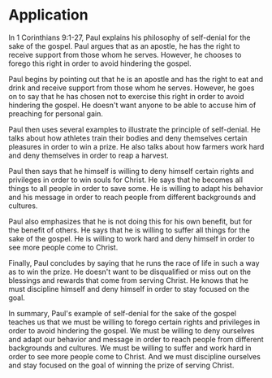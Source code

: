 # Application

In 1 Corinthians 9:1-27, Paul explains his philosophy of self-denial for the sake of the gospel. Paul argues that as an apostle, he has the right to receive support from those whom he serves. However, he chooses to forego this right in order to avoid hindering the gospel.

Paul begins by pointing out that he is an apostle and has the right to eat and drink and receive support from those whom he serves. However, he goes on to say that he has chosen not to exercise this right in order to avoid hindering the gospel. He doesn't want anyone to be able to accuse him of preaching for personal gain.

Paul then uses several examples to illustrate the principle of self-denial. He talks about how athletes train their bodies and deny themselves certain pleasures in order to win a prize. He also talks about how farmers work hard and deny themselves in order to reap a harvest.

Paul then says that he himself is willing to deny himself certain rights and privileges in order to win souls for Christ. He says that he becomes all things to all people in order to save some. He is willing to adapt his behavior and his message in order to reach people from different backgrounds and cultures.

Paul also emphasizes that he is not doing this for his own benefit, but for the benefit of others. He says that he is willing to suffer all things for the sake of the gospel. He is willing to work hard and deny himself in order to see more people come to Christ.

Finally, Paul concludes by saying that he runs the race of life in such a way as to win the prize. He doesn't want to be disqualified or miss out on the blessings and rewards that come from serving Christ. He knows that he must discipline himself and deny himself in order to stay focused on the goal.

In summary, Paul's example of self-denial for the sake of the gospel teaches us that we must be willing to forego certain rights and privileges in order to avoid hindering the gospel. We must be willing to deny ourselves and adapt our behavior and message in order to reach people from different backgrounds and cultures. We must be willing to suffer and work hard in order to see more people come to Christ. And we must discipline ourselves and stay focused on the goal of winning the prize of serving Christ.

